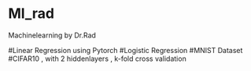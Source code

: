 # Ml_rad
Machinelearning by Dr.Rad

#Linear Regression using Pytorch
#Logistic Regression
#MNIST Dataset 
#CIFAR10 , with 2 hiddenlayers , k-fold cross validation
